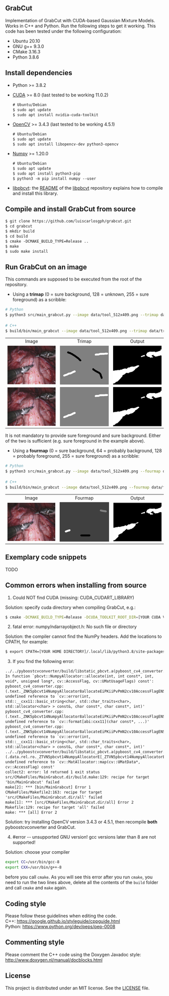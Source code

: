 GrabCut
-------
Implementation of GrabCut with CUDA-based Gaussian Mixture Models. Works in C++ and Python. Run the following steps to get it working.
This code has been tested under the following configuration:
* Ubuntu 20.10
* GNU g++ 9.3.0
* CMake 3.16.3
* Python 3.8.6

Install dependencies
--------------------
* Python >= 3.8.2
* [CUDA](https://developer.nvidia.com/cuda-downloads) >= 8.0 (last tested to be working 11.0.2)
      
      # Ubuntu/Debian
      $ sudo apt update
      $ sudo apt install nvidia-cuda-toolkit
      
* [OpenCV](https://github.com/opencv/opencv) >= 3.4.3 (last tested to be working 4.5.1)
      
      # Ubuntu/Debian
      $ sudo apt update
      $ sudo apt install libopencv-dev python3-opencv
      
* [Numpy](https://pypi.org/project/numpy/) >= 1.20.0

      # Ubuntu/Debian
      $ sudo apt update
      $ sudo apt install python3-pip
      $ python3 -m pip install numpy --user

* [libpbcvt](https://github.com/luiscarlosgph/pyboostcvconverter): the [README](https://github.com/luiscarlosgph/pyboostcvconverter/blob/main/README.md) of the [libpbcvt](https://github.com/luiscarlosgph/pyboostcvconverter) repository explains how to compile and install this library.

<!--
* libboost_python >= 1.70.0 (last tested to be working 1.75.0)
      # Ubuntu/Debian
      $ sudo apt-get install libboost-all-dev
# Quick guide to install libboost_python
If do not want to install Boost from the official Ubuntu/Debian repositories as shown above, 
you may install a particular version from source as follows:
-->

<!--
```bash
$ wget https://dl.bintray.com/boostorg/release/1.75.0/source/boost_1_75_0.tar.gz
$ tar xf boost_1_75_0.tar.gz
$ cd boost_1_75_0/
$ ./bootstrap.sh --with-python=/usr/bin/python3
-->

<!--
# If you want to install the Python libboost library **only**
$ ./b2 --with-python link=static cxxflags="-std=c++11 -fPIC" variant=release stage
$ sudo ./b2 --with-python link=static cxxflags="-std=c++11 -fPIC" variant=release install
```
-->

<!--
# If you want to install **all** the libboost libraries
$ ./b2 link=static cxxflags="-std=c++11 -fPIC" variant=release stage
$ sudo ./b2 link=static cxxflags="-std=c++11 -fPIC" variant=release install
-->

Compile and install GrabCut from source
---------------------------------------
```
$ git clone https://github.com/luiscarlosgph/grabcut.git
$ cd grabcut
$ mkdir build
$ cd build
$ cmake -DCMAKE_BUILD_TYPE=Release ..
$ make
$ sudo make install
```

Run GrabCut on an image
-----------------------
This commands are supposed to be executed from the root of the repository.

* Using a **trimap** (0 = sure background, 128 = unknown, 255 = sure foreground) as a scribble:

```bash
# Python
$ python3 src/main_grabcut.py --image data/tool_512x409.png --trimap data/trimap_512x409.png --output data/output_512x409_trimap_iter_5_gamma_10.png --iter 5 --gamma 10.0

# C++
$ build/bin/main_grabcut --image data/tool_512x409.png --trimap data/trimap_512x409.png --output data/output_512x409_trimap_iter_5_gamma_10.png --iter 5 --gamma 10.0
```

<table align="center">
  <tr>
    <td align="center">Image</td> <td align="center">Trimap</td> <td align="center">Output</td>
  </tr>
  <tr>
    <td align="center">
      <img src="https://github.com/luiscarlosgph/grabcut/blob/main/data/tool_512x409.png?raw=true" width=205>
    </td>
    <td align="center">
      <img src="https://github.com/luiscarlosgph/grabcut/blob/main/data/trimap_512x409.png?raw=true" width=205>
    </td>
    <td align="center">
      <img src="https://github.com/luiscarlosgph/grabcut/blob/main/data/output_512x409_trimap_iter_5_gamma_10.png?raw=true" width=205>
    </td>
  </tr>
  <tr>
    <td align="center">
      <img src="https://github.com/luiscarlosgph/grabcut/blob/main/data/tool_512x409.png?raw=true" width=205>
    </td>
    <td align="center">
      <img src="https://github.com/luiscarlosgph/grabcut/blob/main/data/trimap_v2_512x409.png?raw=true" width=205>
    </td>
    <td align="center">
      <img src="https://github.com/luiscarlosgph/grabcut/blob/main/data/output_512x409_trimap_v2_iter_5_gamma_10.png?raw=true" width=205>
    </td>
  </tr>
</table>

It is not mandatory to provide sure foreground and sure background. Either of the two is sufficient (e.g. sure foreground in the example above).

* Using a **fourmap** (0 = sure background, 64 = probably background, 128 = probably foreground, 255 = sure foreground) as a scribble:

```bash
# Python
$ python3 src/main_grabcut.py --image data/tool_512x409.png --fourmap data/fourmap_512x409.png --output data/output_512x409_fourmap_iter_5_gamma_10.png --iter 5 --gamma 10.0

# C++
$ build/bin/main_grabcut --image data/tool_512x409.png --fourmap data/fourmap_512x409.png --output data/output_512x409_fourmap_iter_5_gamma_10.png --iter 5 --gamma 10.0
```

<table align="center">
  <tr>
    <td align="center">Image</td> <td align="center">Fourmap</td> <td align="center">Output</td>
  </tr>
  <tr>
    <td align="center">
      <img src="https://github.com/luiscarlosgph/grabcut/blob/main/data/tool_512x409.png?raw=true" width=205>
    </td>
    <td align="center">
      <img src="https://github.com/luiscarlosgph/grabcut/blob/main/data/fourmap_512x409.png?raw=true" width=205>
    </td>
    <td align="center">
      <img src="https://github.com/luiscarlosgph/grabcut/blob/main/data/output_512x409_fourmap_iter_5_gamma_10.png?raw=true" width=205>
    </td>
  </tr>
</table>

Exemplary code snippets
-----------------------
TODO

Common errors when installing from source
-----------------------------------------
1. Could NOT find CUDA (missing: CUDA_CUDART_LIBRARY)

Solution: specify cuda directory when compiling GrabCut, e.g.:
```bash
$ cmake -DCMAKE_BUILD_TYPE=Release -DCUDA_TOOLKIT_ROOT_DIR=[YOUR CUDA VERSION]..
```

2. fatal error: numpy/ndarrayobject.h: No such file or directory

Solution: the compiler cannot find the NumPy headers. Add the locations to CPATH, for example:
```bash
$ export CPATH=[YOUR HOME DIRECTORY]/.local/lib/python3.8/site-packages/numpy/core/include:$CPATH
```

3. If you find the following error:
```
../../pyboostcvconverter/build/libstatic_pbcvt.a(pyboost_cv4_converter.cpp.o): In function `pbcvt::NumpyAllocator::allocate(int, int const*, int, void*, unsigned long*, cv::AccessFlag, cv::UMatUsageFlags) const':
pyboost_cv4_converter.cpp:(.text._ZNK5pbcvt14NumpyAllocator8allocateEiPKiiPvPmN2cv10AccessFlagENS5_14UMatUsageFlagsE[_ZNK5pbcvt14NumpyAllocator8allocateEiPKiiPvPmN2cv10AccessFlagENS5_14UMatUsageFlagsE]+0x9d): undefined reference to `cv::error(int, std::__cxx11::basic_string<char, std::char_traits<char>, std::allocator<char> > const&, char const*, char const*, int)'
pyboost_cv4_converter.cpp:(.text._ZNK5pbcvt14NumpyAllocator8allocateEiPKiiPvPmN2cv10AccessFlagENS5_14UMatUsageFlagsE[_ZNK5pbcvt14NumpyAllocator8allocateEiPKiiPvPmN2cv10AccessFlagENS5_14UMatUsageFlagsE]+0x2c5): undefined reference to `cv::format[abi:cxx11](char const*, ...)'
pyboost_cv4_converter.cpp:(.text._ZNK5pbcvt14NumpyAllocator8allocateEiPKiiPvPmN2cv10AccessFlagENS5_14UMatUsageFlagsE[_ZNK5pbcvt14NumpyAllocator8allocateEiPKiiPvPmN2cv10AccessFlagENS5_14UMatUsageFlagsE]+0x2ed): undefined reference to `cv::error(int, std::__cxx11::basic_string<char, std::char_traits<char>, std::allocator<char> > const&, char const*, char const*, int)'
../../pyboostcvconverter/build/libstatic_pbcvt.a(pyboost_cv4_converter.cpp.o):(.data.rel.ro._ZTVN5pbcvt14NumpyAllocatorE[_ZTVN5pbcvt14NumpyAllocatorE]+0x38): undefined reference to `cv::MatAllocator::map(cv::UMatData*, cv::AccessFlag) const'
collect2: error: ld returned 1 exit status
src/CMakeFiles/MainGrabcut.dir/build.make:129: recipe for target 'bin/MainGrabcut' failed
make[2]: *** [bin/MainGrabcut] Error 1
CMakeFiles/Makefile2:163: recipe for target 'src/CMakeFiles/MainGrabcut.dir/all' failed
make[1]: *** [src/CMakeFiles/MainGrabcut.dir/all] Error 2
Makefile:129: recipe for target 'all' failed
make: *** [all] Error 2
```

Solution: try installing OpenCV version 3.4.3 or 4.5.1, then recompile **both** pyboostcvconverter and GrabCut.

4. #error -- unsupported GNU version! gcc versions later than 8 are not supported!

Solution: choose your compiler
```bash
export CC=/usr/bin/gcc-8
export CXX=/usr/bin/g++-8
```
before you call ```cmake```. As you will see this error after you run ```cmake```, you need to run the two lines above, delete all the contents of the ```build``` folder and call ```cmake``` and ```make``` again.

Coding style
--------------
Please follow these guidelines when editing the code.  
C++: https://google.github.io/styleguide/cppguide.html  
Python: https://www.python.org/dev/peps/pep-0008

Commenting style
------------------
Please comment the C++ code using the Doxygen Javadoc style: http://www.doxygen.nl/manual/docblocks.html

License
---------
This project is distributed under an MIT license. See the [LICENSE](https://github.com/luiscarlosgph/grabcut/blob/main/LICENSE) file.

